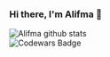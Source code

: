 ### Hi there, I'm Alifma 👋
![Alifma github stats](https://github-readme-stats.alifma.vercel.app/api?username=alifma&show_icons=true&theme=vue-dark&count_private=true)
<br/>
![Codewars Badge](https://www.codewars.com/users/alifma/badges/large)
